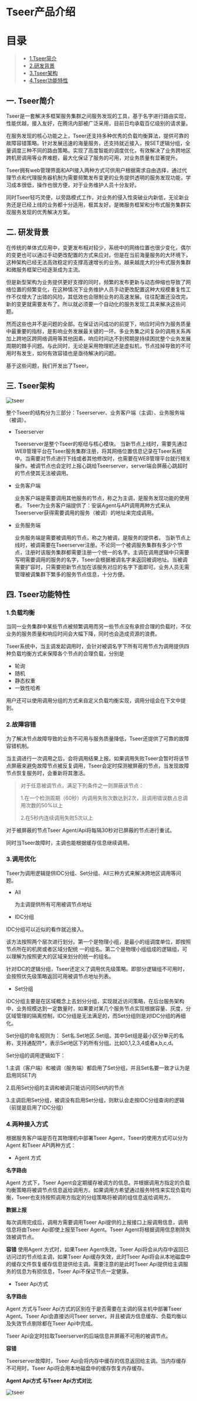 # Tseer产品介绍


# 目录
> * [1.Tseer简介](#ch-1)
> * [2.研发背景](#ch-2)
> * [3.Tseer架构](#ch-3)
> * [4.Tseer功能特性](#ch-4)

## 一. <a id="ch-1"></a>Tseer简介



Tseer是一套解决多框架服务集群之间服务发现的工具，基于名字进行路由实现，性能优越，接入友好，在腾讯内部被广泛采用，目前日均承载百亿级别的请求量。

在服务发现的核心功能之上，Tseer还支持多种优秀的负载均衡算法，提供可靠的故障容错策略。针对发展迅速的海量服务，还支持就近接入，按SET逻辑分组，全量调度三种不同的路由策略。实现了高度智能的调度优化，有效解决了业务跨地区跨机房调用等业界难题，最大化保证了服务的可用，对业务质量有显著提升。

Tseer拥有web管理界面和API接入两种方式可供用户根据需求自由选择，通过代理节点和代理服务器机制为需要频繁发布变更的业务提供透明的服务发现功能，学习成本很低，操作也很方便，对于业务维护人员十分友好。

同时Tseer轻巧灵便，以旁路模式工作，对业务的侵入性突破业内新低，无论新业务还是已经上线的业务都十分适用，极其友好。是微服务框架和分布式服务集群实现服务发现的优秀解决方案。

## 二. <a id="ch-2"></a>研发背景

在传统的单体式应用中，变更发布相对较少，系统中的网络位置也很少变化，偶尔的变更也可以通过手动更改配置的方式来应对。但是在当前海量服务的大环境下，这种架构已经无法高效稳定的支撑高速增长的业务。越来越庞大的分布式服务集群和微服务框架已经逐渐成为主流。

但是新型架构为业务提供更好支撑的同时，频繁的发布更新与动态伸缩也导致了网络位置的频繁变化，在这种情况下业务维护人员手动更改配置这种大规模重复性工作不仅增大了出错的风险，其低效也会限制业务的高速发展。往往配置还没改完，新的变更就需要发布了。所以就必须要一个自动化的服务发现工具来解决这些问题。

然而这些也并不是问题的全部。在保证访问成功的前提下，响应时间作为服务质量中最重要的指标，是影响业务发展最关键的一环。多业务集之间复杂的调用关系再加上跨地区跨网络调用等其他因素，响应时间达不到预期是持续困扰整个业务发展周期的棘手问题。与此同时，无论是采用物理机还是虚拟机，节点挂掉导致的不可用时有发生，如何有效容错也是亟待解决的问题。

基于这些问题，我们开发出了Tseer。

## 三. <a id="ch-3"></a>Tseer架构

![tseer](docs/images/pptseer.png)

整个Tseer的结构分为三部分：Tseerserver、业务客户端（主调）、业务服务端（被调）。

* Tseerserver

   Tseerserver是整个Tseer的枢纽与核心模块。
   当新节点上线时，需要先通过WEB管理平台在Tseer服务集群注册，将其网络位置信息记录在Tseer系统中。当需要对节点进行下线或者其他修改时，也需要在WEB管理平台就行相关操作。被调节点也会定时上报心跳给Tseerserver，server端会屏蔽心跳超时的节点使其无法被调用。


* 业务客户端

   业务客户端是需要调用其他服务的节点，称之为主调，是服务发现功能的使用者。
   Tseer为业务客户端提供了：安装Agent与API调用两种方式来从Tseerserver获得需要调用的服务（被调）的地址来完成调用。


* 业务服务端

   业务服务端是需要被调用的节点，称之为被调，是服务的提供者。
   当新节点上线时，被调需要在Tseerserver注册。不论同一个被调服务集群有多少个节点，注册时该服务集群都需要注册一个统一的名字。主调在调用逻辑中只需要写明需要调用的服务的名字，Tseer会根据被调名字来返回被调地址。当被调需要扩容时，只需要把新节点加在该服务对应的名字下面即可。业务人员无需管理被调集群下繁多的服务节点信息，十分方便。

## 四. <a id="ch-4"></a>Tseer功能特性

### 1.负载均衡

当同一业务集群中某些节点被频繁调用而另一些节点没有承担合理的负载时，不仅业务的服务质量和响应时间会大幅下降，同时也会造成资源的浪费。

Tseer系统中，当主调发起调用时，会针对被调名字下所有可用节点为调用提供四种负载均衡方式来保障各个节点的合理负载，分别是

* 轮询
* 随机
* 静态权重
* 一致性哈希

用户还可以使用调用分组的方式来自定义负载均衡实现，调用分组会在下文中提到。

### 2.故障容错

为了解决节点故障导致的业务不可用与服务质量降低，Tseer还提供了可靠的故障容错机制。

当主调进行一次调用之后，会将调用结果上报。如果调用失败Tseer会暂时将该节点屏蔽来避免故障节点被反复调用，Tseer会定时探测被屏蔽的节点，当发现故障节点恢复服务时，会重新将其激活。

> 对于任意被调节点，满足下列条件之一则屏蔽该节点：
>
> 1.在一个检测周期（60秒）内调用失败次数达到2次，且调用错误数占总调用次数的50%以上
>
> 2.在5秒内连续调用失败5次以上

对于被屏蔽的节点Tseer Agent/Api将每隔30秒对已屏蔽的节点进行重试。

同时当Tseer故障时，主调也能根据缓存信息继续调用。



### 3.调用优化

Tseer为调用逻辑提供IDC分组、Set分组、All三种方式来解决跨地区调用等问题。

* All

  为主调提供所有可用被调节点地址

* IDC分组

 IDC分组可以近似的看作就近接入。

该方法按照两个层次进行划分。第一个是物理小组，是最小的组调度单位，即按照节点所在的机房或者区域分配统 一的组名。第二个是物理小组组成的逻辑组，可以理解为按照更大的区域来划分的统一的组名。

针对IDC的逻辑分组，Tseer还定义了调用优先级策略。即部分逻辑组不可用时，会按照优先级策略返回可用被调节点地址列表。

* Set分组

IDC分组主要是在区域概念上去划分分组，实现就近访问策略，在后台服务架构中，业务规模达到一定数量时，如果要对某几个服务节点实现根据容量、灰度，分区域管理的隔离控制，IDC分组是无法满足的，而Set分组则是对IDC分组的再细化。

Set分组的命名规则为： Set名.Set地区.Set组。其中Set组是最小区分单元的名称，支持通配符*，表示Set地区下的所有分组。比如0,1,2,3,4或者a,b,c,d。

Set分组的调用逻辑如下：

1.主调（客户端）和被调（服务端）都启用了Set分组，并且Set名要一致才认为是启用同SET内

2.启用Set分组的主调和被调只能访问同Set内的节点

3.主调启用Set分组，被调没有启用Set分组，则默认会走按IDC分组查询的逻辑（前提是启用了IDC分组）

### 4.两种接入方式

根据服务客户端是否在其物理机中部署Tseer Agent，Tseer的使用方式可以分为Agent 和Tseer API两种方式：

- Agent 方式

**名字路由**

Agent 方式下，Tseer Agent会定期缓存被调方的信息。并根据调用方指定的负载均衡策略将被调节点信息返给调用方。如果调用方希望通过服务特性来实现负载均衡，Tseer也支持按照调用方指定的分组策略将被调的组信息返给调用方。

**数据上报**

每次调用完成后，调用方需要调用Tseer Api提供的上报接口上报调用信息，调用信息将由Tseer Api即使上报至Tseer Agent。Tseer Agent将根据调用信息剔除失效被调节点。

**容错**
使用Agent 方式时，如果Tseer Agent失效，Tseer Api将会从内存中返回已访问过的节点给主调，如果Tseer Api缓存失效，此时Tseer Api将会从本地磁盘中的缓存文件恢复缓存信息提供给主调。需要注意的是此时Tseer Api提供给主调服务的信息为有损信息，Tseer Api不保证节点一定健康。

- Tseer Api方式

**名字路由**

Agent 方式与Tseer Api方式的区别在于是否需要在主调的宿主机中部署Tseer Agent。Tseer Api会直接访问Tseer server。并且被调方信息缓存、负载均衡以及失效节点剔除都在Tseer Api中完成。

Tseer Api会定时拉取Tseerserver的后端信息并屏蔽不可用的被调节点。

**容错**

Tseerserver故障时，Tseer Api会将内存中缓存的信息返回给主调。当内存缓存不可用时，Tseer Api将会用本地磁盘中的缓存恢复内存缓存。



**Agent Api方式 与Tseer Api方式对比**




![tseer](docs/images/seer_feature.png)





















